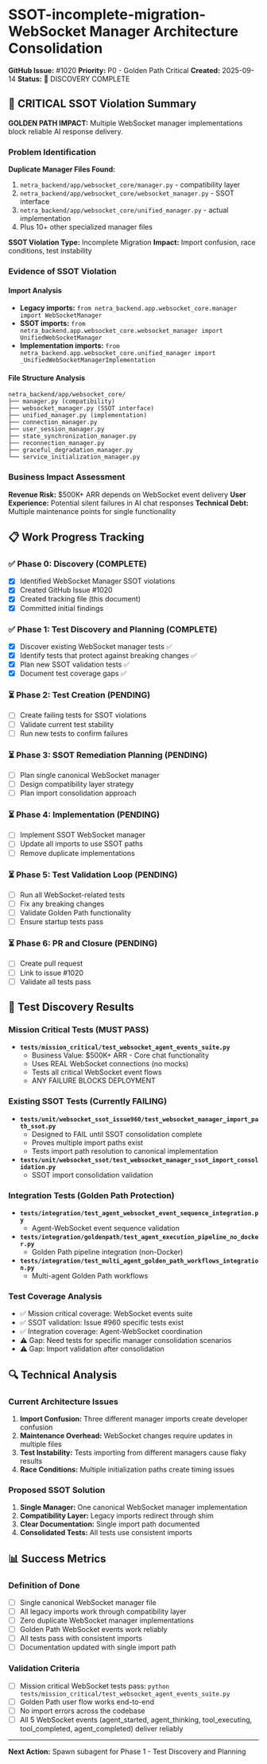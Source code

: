 # SSOT-incomplete-migration-WebSocket Manager Architecture Consolidation

**GitHub Issue:** #1020
**Priority:** P0 - Golden Path Critical
**Created:** 2025-09-14
**Status:** 🔄 DISCOVERY COMPLETE

## 🚨 CRITICAL SSOT Violation Summary

**GOLDEN PATH IMPACT:** Multiple WebSocket manager implementations block reliable AI response delivery.

### Problem Identification

**Duplicate Manager Files Found:**
1. `netra_backend/app/websocket_core/manager.py` - compatibility layer
2. `netra_backend/app/websocket_core/websocket_manager.py` - SSOT interface
3. `netra_backend/app/websocket_core/unified_manager.py` - actual implementation
4. Plus 10+ other specialized manager files

**SSOT Violation Type:** Incomplete Migration
**Impact:** Import confusion, race conditions, test instability

### Evidence of SSOT Violation

#### Import Analysis
- **Legacy imports:** `from netra_backend.app.websocket_core.manager import WebSocketManager`
- **SSOT imports:** `from netra_backend.app.websocket_core.websocket_manager import UnifiedWebSocketManager`
- **Implementation imports:** `from netra_backend.app.websocket_core.unified_manager import _UnifiedWebSocketManagerImplementation`

#### File Structure Analysis
```
netra_backend/app/websocket_core/
├── manager.py (compatibility)
├── websocket_manager.py (SSOT interface)
├── unified_manager.py (implementation)
├── connection_manager.py
├── user_session_manager.py
├── state_synchronization_manager.py
├── reconnection_manager.py
├── graceful_degradation_manager.py
└── service_initialization_manager.py
```

### Business Impact Assessment

**Revenue Risk:** $500K+ ARR depends on WebSocket event delivery
**User Experience:** Potential silent failures in AI chat responses
**Technical Debt:** Multiple maintenance points for single functionality

## 📋 Work Progress Tracking

### ✅ Phase 0: Discovery (COMPLETE)
- [x] Identified WebSocket Manager SSOT violations
- [x] Created GitHub Issue #1020
- [x] Created tracking file (this document)
- [x] Committed initial findings

### ✅ Phase 1: Test Discovery and Planning (COMPLETE)
- [x] Discover existing WebSocket manager tests ✅
- [x] Identify tests that protect against breaking changes ✅
- [x] Plan new SSOT validation tests ✅
- [x] Document test coverage gaps ✅

### ⏳ Phase 2: Test Creation (PENDING)
- [ ] Create failing tests for SSOT violations
- [ ] Validate current test stability
- [ ] Run new tests to confirm failures

### ⏳ Phase 3: SSOT Remediation Planning (PENDING)
- [ ] Plan single canonical WebSocket manager
- [ ] Design compatibility layer strategy
- [ ] Plan import consolidation approach

### ⏳ Phase 4: Implementation (PENDING)
- [ ] Implement SSOT WebSocket manager
- [ ] Update all imports to use SSOT paths
- [ ] Remove duplicate implementations

### ⏳ Phase 5: Test Validation Loop (PENDING)
- [ ] Run all WebSocket-related tests
- [ ] Fix any breaking changes
- [ ] Validate Golden Path functionality
- [ ] Ensure startup tests pass

### ⏳ Phase 6: PR and Closure (PENDING)
- [ ] Create pull request
- [ ] Link to issue #1020
- [ ] Validate all tests pass

## 🧪 Test Discovery Results

### Mission Critical Tests (MUST PASS)
- **`tests/mission_critical/test_websocket_agent_events_suite.py`**
  - Business Value: $500K+ ARR - Core chat functionality
  - Uses REAL WebSocket connections (no mocks)
  - Tests all critical WebSocket event flows
  - ANY FAILURE BLOCKS DEPLOYMENT

### Existing SSOT Tests (Currently FAILING)
- **`tests/unit/websocket_ssot_issue960/test_websocket_manager_import_path_ssot.py`**
  - Designed to FAIL until SSOT consolidation complete
  - Proves multiple import paths exist
  - Tests import path resolution to canonical implementation
- **`tests/unit/websocket_ssot/test_websocket_manager_ssot_import_consolidation.py`**
  - SSOT import consolidation validation

### Integration Tests (Golden Path Protection)
- **`tests/integration/test_agent_websocket_event_sequence_integration.py`**
  - Agent-WebSocket event sequence validation
- **`tests/integration/goldenpath/test_agent_execution_pipeline_no_docker.py`**
  - Golden Path pipeline integration (non-Docker)
- **`tests/integration/test_multi_agent_golden_path_workflows_integration.py`**
  - Multi-agent Golden Path workflows

### Test Coverage Analysis
- ✅ Mission critical coverage: WebSocket events suite
- ✅ SSOT validation: Issue #960 specific tests exist
- ✅ Integration coverage: Agent-WebSocket coordination
- ⚠️ Gap: Need tests for specific manager consolidation scenarios
- ⚠️ Gap: Import validation after consolidation

## 🔍 Technical Analysis

### Current Architecture Issues
1. **Import Confusion:** Three different manager imports create developer confusion
2. **Maintenance Overhead:** WebSocket changes require updates in multiple files
3. **Test Instability:** Tests importing from different managers cause flaky results
4. **Race Conditions:** Multiple initialization paths create timing issues

### Proposed SSOT Solution
1. **Single Manager:** One canonical WebSocket manager implementation
2. **Compatibility Layer:** Legacy imports redirect through shim
3. **Clear Documentation:** Single import path documented
4. **Consolidated Tests:** All tests use consistent imports

## 📊 Success Metrics

### Definition of Done
- [ ] Single canonical WebSocket manager file
- [ ] All legacy imports work through compatibility layer
- [ ] Zero duplicate WebSocket manager implementations
- [ ] Golden Path WebSocket events work reliably
- [ ] All tests pass with consistent imports
- [ ] Documentation updated with single import path

### Validation Criteria
- [ ] Mission critical WebSocket tests pass: `python tests/mission_critical/test_websocket_agent_events_suite.py`
- [ ] Golden Path user flow works end-to-end
- [ ] No import errors across the codebase
- [ ] All 5 WebSocket events (agent_started, agent_thinking, tool_executing, tool_completed, agent_completed) deliver reliably

---

**Next Action:** Spawn subagent for Phase 1 - Test Discovery and Planning